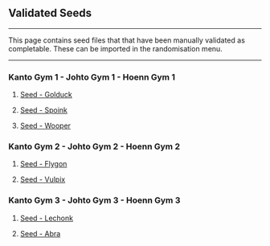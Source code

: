 ## Validated Seeds

---

This page contains seed files that that have been manually validated as completable. These can be imported in the randomisation menu.

---

### Kanto Gym 1  -  Johto Gym 1  -  Hoenn Gym 1

1. <a href="https://kittypboxx.github.io/GBAXG/Seeds/1_1_1/F1_C1_E1_golduck.json" download>Seed - Golduck</a>

2. <a href="https://kittypboxx.github.io/GBAXG/Seeds/1_1_1/F1_C1_E1_spoink.json" download>Seed - Spoink</a>

3. <a href="https://kittypboxx.github.io/GBAXG/Seeds/1_1_1/F1_C1_E1_wooper.json" download>Seed - Wooper</a>

### Kanto Gym 2  -  Johto Gym 2  -  Hoenn Gym 2

1. <a href="https://kittypboxx.github.io/GBAXG/Seeds/2_2_2/F2_C2_E2_flygon.json" download>Seed - Flygon</a>

1. <a href="https://kittypboxx.github.io/GBAXG/Seeds/2_2_2/F2_C2_E2_vulpix.json" download>Seed - Vulpix</a>

### Kanto Gym 3  -  Johto Gym 3  -  Hoenn Gym 3

1. <a href="https://kittypboxx.github.io/GBAXG/Seeds/3_3_3/F3_C3_E3_lechonk.json" download>Seed - Lechonk</a>

2. <a href="https://kittypboxx.github.io/GBAXG/Seeds/3_3_3/F3_C3_E3_abra.json" download>Seed - Abra</a>